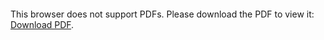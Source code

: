 <object data="christ-in-song/CIS1908pdfs/645.pdf" type="application/pdf" width="100%" height="1024px">
    <embed src="christ-in-song/CIS1908pdfs/645.pdf">
        <p>This browser does not support PDFs. Please download the PDF to view it: <a href="christ-in-song/CIS1908pdfs/645.pdf">Download PDF</a>.</p>
    </embed>
</object>
